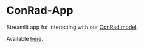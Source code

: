 # ConRad-App
Streamlit app for interacting with our [ConRad model](https://github.com/lenbrocki/ConRad).

Available [here](https://conrad.streamlit.app).

